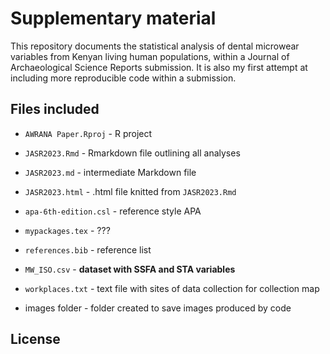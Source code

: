# Supplementary material

This repository documents the statistical analysis of dental microwear variables from Kenyan living human populations, within a Journal of Archaeological Science Reports submission. It is also my first attempt at including more reproducible code within a submission.

## Files included

-   `AWRANA Paper.Rproj` - R project

-   `JASR2023.Rmd` - Rmarkdown file outlining all analyses

-   `JASR2023.md` - intermediate Markdown file

-   `JASR2023.html` - .html file knitted from `JASR2023.Rmd`

-   `apa-6th-edition.csl` - reference style APA

-   `mypackages.tex` - ???

-   `references.bib` - reference list

-   `MW_ISO.csv` - **dataset with SSFA and STA variables**

-   `workplaces.txt` - text file with sites of data collection for collection map

-   images folder - folder created to save images produced by code

## License